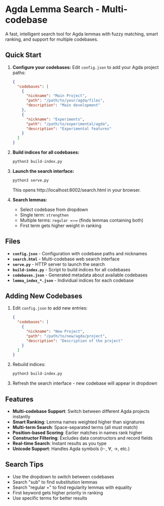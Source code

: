 # Agda Lemma Search - Multi-codebase

A fast, intelligent search tool for Agda lemmas with fuzzy matching, smart ranking, and support for multiple codebases.

## Quick Start

1. **Configure your codebases:**
   Edit `config.json` to add your Agda project paths:
   ```json
   {
     "codebases": [
       {
         "nickname": "Main Project",
         "path": "/path/to/your/agda/files",
         "description": "Main development"
       },
       {
         "nickname": "Experiments",
         "path": "/path/to/experimental/agda",
         "description": "Experimental features"
       }
     ]
   }
   ```

2. **Build indices for all codebases:**
   ```bash
   python3 build-index.py
   ```

3. **Launch the search interface:**
   ```bash
   python3 serve.py
   ```
   This opens http://localhost:8002/search.html in your browser.

4. **Search lemmas:**
   - Select codebase from dropdown
   - Single term: `strengthen`
   - Multiple terms: `regular =⟹` (finds lemmas containing both)
   - First term gets higher weight in ranking

## Files

- **`config.json`** - Configuration with codebase paths and nicknames
- **`search.html`** - Multi-codebase web search interface
- **`serve.py`** - HTTP server to launch the search  
- **`build-index.py`** - Script to build indices for all codebases
- **`codebases.json`** - Generated metadata about available codebases
- **`lemma_index_*.json`** - Individual indices for each codebase

## Adding New Codebases

1. Edit `config.json` to add new entries:
   ```json
   {
     "codebases": [
       {
         "nickname": "New Project",
         "path": "/path/to/new/agda/project",
         "description": "Description of the project"
       }
     ]
   }
   ```

2. Rebuild indices:
   ```bash
   python3 build-index.py
   ```

3. Refresh the search interface - new codebase will appear in dropdown

## Features

- **Multi-codebase Support**: Switch between different Agda projects instantly
- **Smart Ranking**: Lemma names weighted higher than signatures
- **Multi-term Search**: Space-separated terms (all must match)
- **Position-based Scoring**: Earlier matches in names rank higher
- **Constructor Filtering**: Excludes data constructors and record fields
- **Real-time Search**: Instant results as you type
- **Unicode Support**: Handles Agda symbols (⊢, ∀, →, etc.)

## Search Tips

- Use the dropdown to switch between codebases
- Search "sub" to find substitution lemmas
- Search "regular =" to find regularity lemmas with equality
- First keyword gets higher priority in ranking
- Use specific terms for better results
